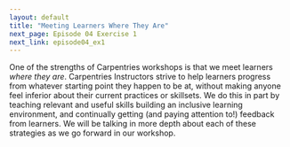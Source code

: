 ```yaml
---
layout: default
title: "Meeting Learners Where They Are"
next_page: Episode 04 Exercise 1
next_link: episode04_ex1
---
```


One of the strengths of Carpentries workshops is that we meet learners *where they are*. Carpentries Instructors
strive to help learners
progress from whatever starting point they happen to be at, without making anyone
feel inferior about their current practices or skillsets. We do this in part by teaching relevant and useful skills
building an inclusive learning environment, and continually getting (and paying attention to!) feedback
from learners. We will be talking in more depth about each of these strategies as we go forward in our workshop.
